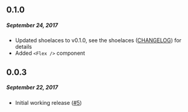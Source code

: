 ## 0.1.0
##### _September 24, 2017_

- Updated shoelaces to v0.1.0, see the shoelaces ([CHANGELOG](https://github.com/will-hitchcock/shoelaces/blob/master/CHANGELOG.md)) for details
- Added `<Flex />` component 

## 0.0.3
##### _September 22, 2017_

- Initial working release
([#5](https://github.com/will-hitchcock/react-shoelaces/pull/5))
